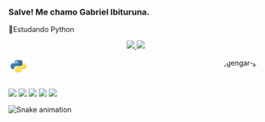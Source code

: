 ### Salve! Me chamo Gabriel Ibituruna. 

🌱Estudando Python

<div align="center">
  <a href="https://github.com/rafaballerini">
  <img height="180em" src="https://github-readme-stats.vercel.app/api?username=bituruna&show_icons=true&theme=radical&include_all_commits=true&count_private=true"/>
  <img height="180em" src="https://github-readme-stats.vercel.app/api/top-langs/?username=bituruna&layout=compact&langs_count=7&theme=radical"/>
  </div>
<div style="display: inline_block"><br>
  <img align="center" alt="turuna-Python" height="30" width="40" src="https://raw.githubusercontent.com/devicons/devicon/master/icons/python/python-original.svg">
  <img align="right" alt="gengar-pic" height="150" style="border-radius:50px;" src="https://i.pinimg.com/564x/0e/7f/0c/0e7f0ce2d2d9a8d1c1abde160b3eca41.jpg?width=676&height=676">
</div>

##
 
<div> 
  <a href="https://www.youtube.com/channel/UCsk2IjFc7K9T3Xjj6q1DjlQ" target="_blank"><img src="https://img.shields.io/badge/YouTube-FF0000?style=for-the-badge&logo=youtube&logoColor=white" target="_blank"></a>
  <a href="https://www.instagram.com/gbrlrezende/" target="_blank"><img src="https://img.shields.io/badge/-Instagram-%23E4405F?style=for-the-badge&logo=instagram&logoColor=white" target="_blank"></a>
 	<a href="https://www.twitch.tv/turuna_007" target="_blank"><img src="https://img.shields.io/badge/Twitch-9146FF?style=for-the-badge&logo=twitch&logoColor=white" target="_blank"></a> 
  <a href = "mailto:gabriel.ibituruna@gmail.com"><img src="https://img.shields.io/badge/-Gmail-%23333?style=for-the-badge&logo=gmail&logoColor=white" target="_blank"></a>
  <a href="https://www.linkedin.com/in/gabriel-ibituruna-908851219/" target="_blank"><img src="https://img.shields.io/badge/-LinkedIn-%230077B5?style=for-the-badge&logo=linkedin&logoColor=white" target="_blank"></a>

  ![Snake animation](https://github.com/bituruna/bituruna/blob/output/github-contribution-grid-snake.svg)
